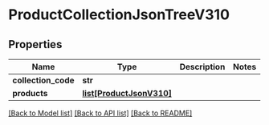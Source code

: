 # ProductCollectionJsonTreeV310

## Properties
Name | Type | Description | Notes
------------ | ------------- | ------------- | -------------
**collection_code** | **str** |  | 
**products** | [**list[ProductJsonV310]**](ProductJsonV310.md) |  | 

[[Back to Model list]](../README.md#documentation-for-models) [[Back to API list]](../README.md#documentation-for-api-endpoints) [[Back to README]](../README.md)


